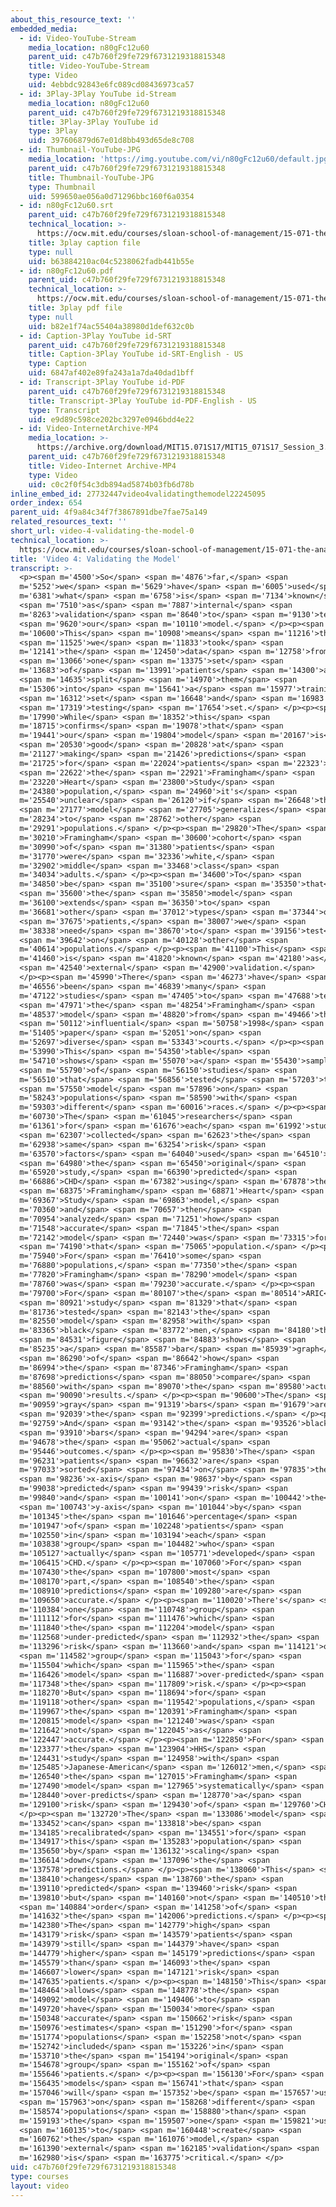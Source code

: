 ```yaml
---
about_this_resource_text: ''
embedded_media:
  - id: Video-YouTube-Stream
    media_location: n80gFc12u60
    parent_uid: c47b760f29fe729f6731219318815348
    title: Video-YouTube-Stream
    type: Video
    uid: 4ebbdc92843e6fc089cd08436973ca57
  - id: 3Play-3Play YouTube id-Stream
    media_location: n80gFc12u60
    parent_uid: c47b760f29fe729f6731219318815348
    title: 3Play-3Play YouTube id
    type: 3Play
    uid: 397606879d67e01d8bb493d65de8c708
  - id: Thumbnail-YouTube-JPG
    media_location: 'https://img.youtube.com/vi/n80gFc12u60/default.jpg'
    parent_uid: c47b760f29fe729f6731219318815348
    title: Thumbnail-YouTube-JPG
    type: Thumbnail
    uid: 599650ae056a0d71296bbc160f6a0354
  - id: n80gFc12u60.srt
    parent_uid: c47b760f29fe729f6731219318815348
    technical_location: >-
      https://ocw.mit.edu/courses/sloan-school-of-management/15-071-the-analytics-edge-spring-2017/logistic-regression/the-framingham-heart-study-evaluating-risk-factors-to-save-lives/video-4-validating-the-model/video-4-validating-the-model-0/n80gFc12u60.srt
    title: 3play caption file
    type: null
    uid: b63884210ac04c5238062fadb441b55e
  - id: n80gFc12u60.pdf
    parent_uid: c47b760f29fe729f6731219318815348
    technical_location: >-
      https://ocw.mit.edu/courses/sloan-school-of-management/15-071-the-analytics-edge-spring-2017/logistic-regression/the-framingham-heart-study-evaluating-risk-factors-to-save-lives/video-4-validating-the-model/video-4-validating-the-model-0/n80gFc12u60.pdf
    title: 3play pdf file
    type: null
    uid: b82e1f74ac55404a38980d1def632c0b
  - id: Caption-3Play YouTube id-SRT
    parent_uid: c47b760f29fe729f6731219318815348
    title: Caption-3Play YouTube id-SRT-English - US
    type: Caption
    uid: 6847af402e89fa243a1a7da40dad1bff
  - id: Transcript-3Play YouTube id-PDF
    parent_uid: c47b760f29fe729f6731219318815348
    title: Transcript-3Play YouTube id-PDF-English - US
    type: Transcript
    uid: e9d89c598ce202bc3297e0946bdd4e22
  - id: Video-InternetArchive-MP4
    media_location: >-
      https://archive.org/download/MIT15.071S17/MIT15_071S17_Session_3.3.07_300k.mp4
    parent_uid: c47b760f29fe729f6731219318815348
    title: Video-Internet Archive-MP4
    type: Video
    uid: c0c2f0f54c3db894ad5874b03fb6d78b
inline_embed_id: 27732447video4validatingthemodel22245095
order_index: 654
parent_uid: 4f9a84c34f7f3867891dbe7fae75a149
related_resources_text: ''
short_url: video-4-validating-the-model-0
technical_location: >-
  https://ocw.mit.edu/courses/sloan-school-of-management/15-071-the-analytics-edge-spring-2017/logistic-regression/the-framingham-heart-study-evaluating-risk-factors-to-save-lives/video-4-validating-the-model/video-4-validating-the-model-0
title: 'Video 4: Validating the Model'
transcript: >-
  <p><span m='4500'>So</span> <span m='4876'>far,</span> <span
  m='5252'>we</span> <span m='5629'>have</span> <span m='6005'>used</span> <span
  m='6381'>what</span> <span m='6758'>is</span> <span m='7134'>known</span>
  <span m='7510'>as</span> <span m='7887'>internal</span> <span
  m='8263'>validation</span> <span m='8640'>to</span> <span m='9130'>test</span>
  <span m='9620'>our</span> <span m='10110'>model.</span> </p><p><span
  m='10600'>This</span> <span m='10908'>means</span> <span m='11216'>that</span>
  <span m='11525'>we</span> <span m='11833'>took</span> <span
  m='12141'>the</span> <span m='12450'>data</span> <span m='12758'>from</span>
  <span m='13066'>one</span> <span m='13375'>set</span> <span
  m='13683'>of</span> <span m='13991'>patients</span> <span m='14300'>and</span>
  <span m='14635'>split</span> <span m='14970'>them</span> <span
  m='15306'>into</span> <span m='15641'>a</span> <span m='15977'>training</span>
  <span m='16312'>set</span> <span m='16648'>and</span> <span m='16983'>a</span>
  <span m='17319'>testing</span> <span m='17654'>set.</span> </p><p><span
  m='17990'>While</span> <span m='18352'>this</span> <span
  m='18715'>confirms</span> <span m='19078'>that</span> <span
  m='19441'>our</span> <span m='19804'>model</span> <span m='20167'>is</span>
  <span m='20530'>good</span> <span m='20828'>at</span> <span
  m='21127'>making</span> <span m='21426'>predictions</span> <span
  m='21725'>for</span> <span m='22024'>patients</span> <span m='22323'>in</span>
  <span m='22622'>the</span> <span m='22921'>Framingham</span> <span
  m='23220'>Heart</span> <span m='23800'>Study</span> <span
  m='24380'>population,</span> <span m='24960'>it's</span> <span
  m='25540'>unclear</span> <span m='26120'>if</span> <span m='26648'>the</span>
  <span m='27177'>model</span> <span m='27705'>generalizes</span> <span
  m='28234'>to</span> <span m='28762'>other</span> <span
  m='29291'>populations.</span> </p><p><span m='29820'>The</span> <span
  m='30210'>Framingham</span> <span m='30600'>cohort</span> <span
  m='30990'>of</span> <span m='31380'>patients</span> <span
  m='31770'>were</span> <span m='32336'>white,</span> <span
  m='32902'>middle</span> <span m='33468'>class</span> <span
  m='34034'>adults.</span> </p><p><span m='34600'>To</span> <span
  m='34850'>be</span> <span m='35100'>sure</span> <span m='35350'>that</span>
  <span m='35600'>the</span> <span m='35850'>model</span> <span
  m='36100'>extends</span> <span m='36350'>to</span> <span
  m='36681'>other</span> <span m='37012'>types</span> <span m='37344'>of</span>
  <span m='37675'>patients,</span> <span m='38007'>we</span> <span
  m='38338'>need</span> <span m='38670'>to</span> <span m='39156'>test</span>
  <span m='39642'>on</span> <span m='40128'>other</span> <span
  m='40614'>populations.</span> </p><p><span m='41100'>This</span> <span
  m='41460'>is</span> <span m='41820'>known</span> <span m='42180'>as</span>
  <span m='42540'>external</span> <span m='42900'>validation.</span>
  </p><p><span m='45990'>There</span> <span m='46273'>have</span> <span
  m='46556'>been</span> <span m='46839'>many</span> <span
  m='47122'>studies</span> <span m='47405'>to</span> <span m='47688'>test</span>
  <span m='47971'>the</span> <span m='48254'>Framingham</span> <span
  m='48537'>model</span> <span m='48820'>from</span> <span m='49466'>the</span>
  <span m='50112'>influential</span> <span m='50758'>1998</span> <span
  m='51405'>paper</span> <span m='52051'>on</span> <span
  m='52697'>diverse</span> <span m='53343'>courts.</span> </p><p><span
  m='53990'>This</span> <span m='54350'>table</span> <span
  m='54710'>shows</span> <span m='55070'>a</span> <span m='55430'>sample</span>
  <span m='55790'>of</span> <span m='56150'>studies</span> <span
  m='56510'>that</span> <span m='56856'>tested</span> <span m='57203'>the</span>
  <span m='57550'>model</span> <span m='57896'>on</span> <span
  m='58243'>populations</span> <span m='58590'>with</span> <span
  m='59303'>different</span> <span m='60016'>races.</span> </p><p><span
  m='60730'>The</span> <span m='61045'>researchers</span> <span
  m='61361'>for</span> <span m='61676'>each</span> <span m='61992'>study</span>
  <span m='62307'>collected</span> <span m='62623'>the</span> <span
  m='62938'>same</span> <span m='63254'>risk</span> <span
  m='63570'>factors</span> <span m='64040'>used</span> <span m='64510'>in</span>
  <span m='64980'>the</span> <span m='65450'>original</span> <span
  m='65920'>study,</span> <span m='66390'>predicted</span> <span
  m='66886'>CHD</span> <span m='67382'>using</span> <span m='67878'>the</span>
  <span m='68375'>Framingham</span> <span m='68871'>Heart</span> <span
  m='69367'>Study</span> <span m='69863'>model,</span> <span
  m='70360'>and</span> <span m='70657'>then</span> <span
  m='70954'>analyzed</span> <span m='71251'>how</span> <span
  m='71548'>accurate</span> <span m='71845'>the</span> <span
  m='72142'>model</span> <span m='72440'>was</span> <span m='73315'>for</span>
  <span m='74190'>that</span> <span m='75065'>population.</span> </p><p><span
  m='75940'>For</span> <span m='76410'>some</span> <span
  m='76880'>populations,</span> <span m='77350'>the</span> <span
  m='77820'>Framingham</span> <span m='78290'>model</span> <span
  m='78760'>was</span> <span m='79230'>accurate.</span> </p><p><span
  m='79700'>For</span> <span m='80107'>the</span> <span m='80514'>ARIC</span>
  <span m='80921'>study</span> <span m='81329'>that</span> <span
  m='81736'>tested</span> <span m='82143'>the</span> <span
  m='82550'>model</span> <span m='82958'>with</span> <span
  m='83365'>black</span> <span m='83772'>men,</span> <span m='84180'>this</span>
  <span m='84531'>figure</span> <span m='84883'>shows</span> <span
  m='85235'>a</span> <span m='85587'>bar</span> <span m='85939'>graph</span>
  <span m='86290'>of</span> <span m='86642'>how</span> <span
  m='86994'>the</span> <span m='87346'>Framingham</span> <span
  m='87698'>predictions</span> <span m='88050'>compare</span> <span
  m='88560'>with</span> <span m='89070'>the</span> <span m='89580'>actual</span>
  <span m='90090'>results.</span> </p><p><span m='90600'>The</span> <span
  m='90959'>gray</span> <span m='91319'>bars</span> <span m='91679'>are</span>
  <span m='92039'>the</span> <span m='92399'>predictions.</span> </p><p><span
  m='92759'>And</span> <span m='93142'>the</span> <span m='93526'>black</span>
  <span m='93910'>bars</span> <span m='94294'>are</span> <span
  m='94678'>the</span> <span m='95062'>actual</span> <span
  m='95446'>outcomes.</span> </p><p><span m='95830'>The</span> <span
  m='96231'>patients</span> <span m='96632'>are</span> <span
  m='97033'>sorted</span> <span m='97434'>on</span> <span m='97835'>the</span>
  <span m='98236'>x-axis</span> <span m='98637'>by</span> <span
  m='99038'>predicted</span> <span m='99439'>risk</span> <span
  m='99840'>and</span> <span m='100141'>on</span> <span m='100442'>the</span>
  <span m='100743'>y-axis</span> <span m='101044'>by</span> <span
  m='101345'>the</span> <span m='101646'>percentage</span> <span
  m='101947'>of</span> <span m='102248'>patients</span> <span
  m='102550'>in</span> <span m='103194'>each</span> <span
  m='103838'>group</span> <span m='104482'>who</span> <span
  m='105127'>actually</span> <span m='105771'>developed</span> <span
  m='106415'>CHD.</span> </p><p><span m='107060'>For</span> <span
  m='107430'>the</span> <span m='107800'>most</span> <span
  m='108170'>part,</span> <span m='108540'>the</span> <span
  m='108910'>predictions</span> <span m='109280'>are</span> <span
  m='109650'>accurate.</span> </p><p><span m='110020'>There's</span> <span
  m='110384'>one</span> <span m='110748'>group</span> <span
  m='111112'>for</span> <span m='111476'>which</span> <span
  m='111840'>the</span> <span m='112204'>model</span> <span
  m='112568'>under-predicted</span> <span m='112932'>the</span> <span
  m='113296'>risk</span> <span m='113660'>and</span> <span m='114121'>one</span>
  <span m='114582'>group</span> <span m='115043'>for</span> <span
  m='115504'>which</span> <span m='115965'>the</span> <span
  m='116426'>model</span> <span m='116887'>over-predicted</span> <span
  m='117348'>the</span> <span m='117809'>risk.</span> </p><p><span
  m='118270'>But</span> <span m='118694'>for</span> <span
  m='119118'>other</span> <span m='119542'>populations,</span> <span
  m='119967'>the</span> <span m='120391'>Framingham</span> <span
  m='120815'>model</span> <span m='121240'>was</span> <span
  m='121642'>not</span> <span m='122045'>as</span> <span
  m='122447'>accurate.</span> </p><p><span m='122850'>For</span> <span
  m='123377'>the</span> <span m='123904'>HHS</span> <span
  m='124431'>study</span> <span m='124958'>with</span> <span
  m='125485'>Japanese-American</span> <span m='126012'>men,</span> <span
  m='126540'>the</span> <span m='127015'>Framingham</span> <span
  m='127490'>model</span> <span m='127965'>systematically</span> <span
  m='128440'>over-predicts</span> <span m='128770'>a</span> <span
  m='129100'>risk</span> <span m='129430'>of</span> <span m='129760'>CHD.</span>
  </p><p><span m='132720'>The</span> <span m='133086'>model</span> <span
  m='133452'>can</span> <span m='133818'>be</span> <span
  m='134185'>recalibrated</span> <span m='134551'>for</span> <span
  m='134917'>this</span> <span m='135283'>population</span> <span
  m='135650'>by</span> <span m='136132'>scaling</span> <span
  m='136614'>down</span> <span m='137096'>the</span> <span
  m='137578'>predictions.</span> </p><p><span m='138060'>This</span> <span
  m='138410'>changes</span> <span m='138760'>the</span> <span
  m='139110'>predicted</span> <span m='139460'>risk</span> <span
  m='139810'>but</span> <span m='140160'>not</span> <span m='140510'>the</span>
  <span m='140884'>order</span> <span m='141258'>of</span> <span
  m='141632'>the</span> <span m='142006'>predictions.</span> </p><p><span
  m='142380'>The</span> <span m='142779'>high</span> <span
  m='143179'>risk</span> <span m='143579'>patients</span> <span
  m='143979'>still</span> <span m='144379'>have</span> <span
  m='144779'>higher</span> <span m='145179'>predictions</span> <span
  m='145579'>than</span> <span m='146093'>the</span> <span
  m='146607'>lower</span> <span m='147121'>risk</span> <span
  m='147635'>patients.</span> </p><p><span m='148150'>This</span> <span
  m='148464'>allows</span> <span m='148778'>the</span> <span
  m='149092'>model</span> <span m='149406'>to</span> <span
  m='149720'>have</span> <span m='150034'>more</span> <span
  m='150348'>accurate</span> <span m='150662'>risk</span> <span
  m='150976'>estimates</span> <span m='151290'>for</span> <span
  m='151774'>populations</span> <span m='152258'>not</span> <span
  m='152742'>included</span> <span m='153226'>in</span> <span
  m='153710'>the</span> <span m='154194'>original</span> <span
  m='154678'>group</span> <span m='155162'>of</span> <span
  m='155646'>patients.</span> </p><p><span m='156130'>For</span> <span
  m='156435'>models</span> <span m='156741'>that</span> <span
  m='157046'>will</span> <span m='157352'>be</span> <span m='157657'>used</span>
  <span m='157963'>on</span> <span m='158268'>different</span> <span
  m='158574'>populations</span> <span m='158880'>than</span> <span
  m='159193'>the</span> <span m='159507'>one</span> <span m='159821'>used</span>
  <span m='160135'>to</span> <span m='160448'>create</span> <span
  m='160762'>the</span> <span m='161076'>model,</span> <span
  m='161390'>external</span> <span m='162185'>validation</span> <span
  m='162980'>is</span> <span m='163775'>critical.</span> </p>
uid: c47b760f29fe729f6731219318815348
type: courses
layout: video
---
```

